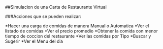 ##Simulacion de una Carta de Restaurante Virtual

###Acciones que se pueden realizar:

*Hacer una carga de comidas de manera Manual o Automatica
*Ver el listado de comidas
*Ver el precio promedio
*Obtener la comida con menor tiempo de coccion del restaurante
*Ver las comidas por Tipo
*Buscar y Sugerir
*Ver el Menu del dia
